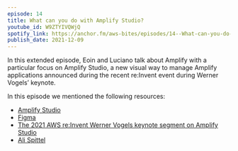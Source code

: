 ```yaml
---
episode: 14
title: What can you do with Amplify Studio?
youtube_id: W9ZTYIVQWjQ
spotify_link: https://anchor.fm/aws-bites/episodes/14--What-can-you-do-with-Amplify-Studio-e1bg4gg
publish_date: 2021-12-09
---
```


In this extended episode, Eoin and Luciano talk about Amplify with a particular focus on Amplify Studio, a new visual way to manage Amplify applications announced during the recent re:Invent event during Werner Vogels’ keynote.

In this episode we mentioned the following resources:

  - [Amplify Studio](https://aws.amazon.com/amplify/studio/) 
  - [Figma](https://www.figma.com/)
  - [The 2021 AWS re:Invent Werner Vogels keynote segment on Amplify Studio](https://youtu.be/8_Xs8Ik0h1w?t=3346)
  - [Ali Spittel](https://www.youtube.com/watch?v=7MKVCmNKT1c)
    